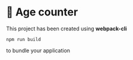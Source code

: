 # 🚀 Age counter

This project has been created using **webpack-cli**

```
npm run build
```

to bundle your application
